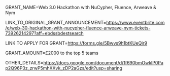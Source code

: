 GRANT_NAME=Web 3.0 Hackathon with NuCypher, Fluence, Arweave & Nym

LINK_TO_ORIGINAL_GRANT_ANNOUNCEMENT=https://www.eventbrite.com/e/web-30-hackathon-with-nucypher-fluence-arweave-nym-tickets-73926214297?aff=ebdssbdestsearch

LINK TO APPLY FOR GRANT=https://forms.gle/5Bwvs9h1btKUeQir9

GRANT_AMOUNT=£2000 to the top 5 teams

OTHER_DETAILS=https://docs.google.com/document/d/1f690bmOwklP0Pap2Q96P3z_zrwP5mhXXvk_zDP2aGzs/edit?usp=sharing
